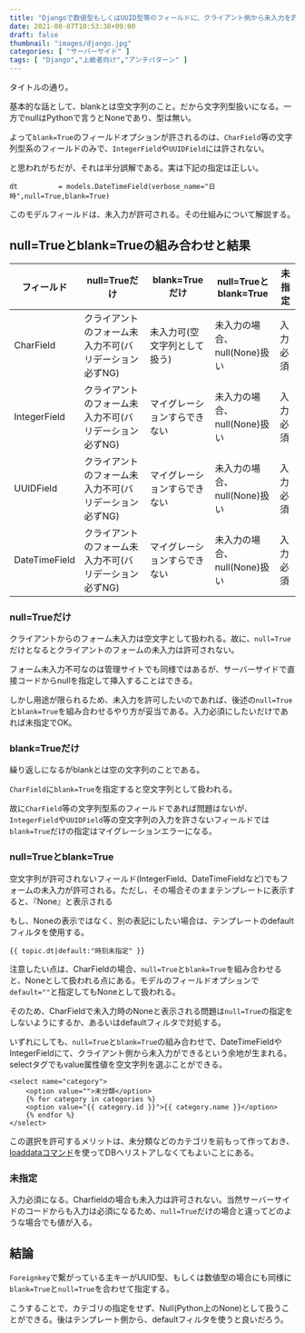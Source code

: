 ```yaml
---
title: "Djangoで数値型もしくはUUID型等のフィールドに、クライアント側から未入力を許可するにはnull=Trueとblank=Trueのオプションを"
date: 2021-08-07T10:53:38+09:00
draft: false
thumbnail: "images/django.jpg"
categories: [ "サーバーサイド" ]
tags: [ "Django","上級者向け","アンチパターン" ]
---
```



タイトルの通り。

基本的な話として、blankとは空文字列のこと。だから文字列型扱いになる。一方でnullはPythonで言うとNoneであり、型は無い。

よって`blank=True`のフィールドオプションが許されるのは、`CharField`等の文字列型系のフィールドのみで、`IntegerField`や`UUIDField`には許されない。

と思われがちだが、それは半分誤解である。実は下記の指定は正しい。

    dt          = models.DateTimeField(verbose_name="日時",null=True,blank=True)

このモデルフィールドは、未入力が許可される。その仕組みについて解説する。



## null=Trueとblank=Trueの組み合わせと結果



|フィールド     |null=Trueだけ                                          |blank=Trueだけ                 |null=Trueとblank=True          |未指定|
|----|----|----|----|----|
|CharField      |クライアントのフォーム未入力不可(バリデーション必ずNG) |未入力可(空文字列として扱う)   |未入力の場合、null(None)扱い   |入力必須|
|IntegerField   |クライアントのフォーム未入力不可(バリデーション必ずNG) |マイグレーションすらできない   |未入力の場合、null(None)扱い   |入力必須|
|UUIDField      |クライアントのフォーム未入力不可(バリデーション必ずNG) |マイグレーションすらできない   |未入力の場合、null(None)扱い   |入力必須|
|DateTimeField  |クライアントのフォーム未入力不可(バリデーション必ずNG) |マイグレーションすらできない   |未入力の場合、null(None)扱い   |入力必須|


### null=Trueだけ

クライアントからのフォーム未入力は空文字として扱われる。故に、`null=True`だけとなるとクライアントのフォームの未入力は許可されない。

フォーム未入力不可なのは管理サイトでも同様ではあるが、サーバーサイドで直接コードからnullを指定して挿入することはできる。

しかし用途が限られるため、未入力を許可したいのであれば、後述の`null=True`と`blank=True`を組み合わせるやり方が妥当である。入力必須にしたいだけであれば未指定でOK。


### blank=Trueだけ

繰り返しになるがblankとは空の文字列のことである。

`CharField`に`blank=True`を指定すると空文字列として扱われる。

故に`CharField`等の文字列型系のフィールドであれば問題はないが、`IntegerField`や`UUIDField`等の空文字列の入力を許さないフィールドでは`blank=True`だけの指定はマイグレーションエラーになる。


### null=Trueとblank=True

空文字列が許可されないフィールド(IntegerField、DateTimeFieldなど)でもフォームの未入力が許可される。ただし、その場合そのままテンプレートに表示すると、『None』と表示される

もし、Noneの表示ではなく、別の表記にしたい場合は、テンプレートのdefaultフィルタを使用する。

    {{ topic.dt|default:"時刻未指定" }}


注意したい点は、CharFieldの場合、`null=True`と`blank=True`を組み合わせると、Noneとして扱われる点にある。モデルのフィールドオプションで`default=""`と指定してもNoneとして扱われる。

そのため、CharFieldで未入力時のNoneと表示される問題は`null=True`の指定をしないようにするか、あるいはdefaultフィルタで対処する。


いずれにしても、`null=True`と`blank=True`の組み合わせで、DateTimeFieldやIntegerFieldにて、クライアント側から未入力ができるという余地が生まれる。selectタグでもvalue属性値を空文字列を選ぶことができる。

    <select name="category">
        <option value="">未分類</option>
        {% for category in categories %}
        <option value="{{ category.id }}">{{ category.name }}</option>
        {% endfor %}
    </select>

この選択を許可するメリットは、未分類などのカテゴリを前もって作っておき、[loaddataコマンド](/post/django-loaddata/)を使ってDBへリストアしなくてもよいことにある。


### 未指定

入力必須になる。Charfieldの場合も未入力は許可されない。当然サーバーサイドのコードからも入力は必須になるため、`null=True`だけの場合と違ってどのような場合でも値が入る。


## 結論

`Foreignkey`で繋がっている主キーがUUID型、もしくは数値型の場合にも同様に`blank=True`と`null=True`を合わせて指定する。

こうすることで、カテゴリの指定をせず、Null(Python上のNone)として扱うことができる。後はテンプレート側から、defaultフィルタを使うと良いだろう。


